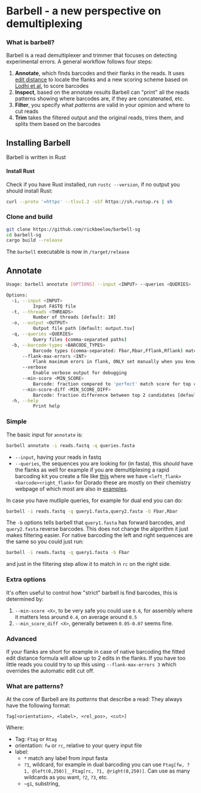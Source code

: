 # Barbell - a new perspective on demultiplexing

### What is barbell?
Barbell is a read demultiplexer and trimmer that focuses on detecting experimental errors. A general workflow follows four steps:
1. **Annotate**, which finds barcodes and their flanks in the reads. It uses [edit distance](https://www.biorxiv.org/content/10.1101/2025.07.22.666207v1) to locate the flanks and a new scoring scheme based on [Lodhi et al.](https://www.jmlr.org/papers/v2/lodhi02a.html) to score barcodes
2. **Inspect**, based on the annotate results Barbell can "print" all the reads patterns showing where barcodes are, if they are concatenated, etc. 
3. **Filter**, you specify what *patterns* are valid in your opinion and where to cut reads
4. **Trim** takes the filtered output and the original reads, trims them, and splits them based on the barcodes

## Installing Barbell
Barbell is written in Rust

#### Install Rust
Check if you have Rust installed, run `rustc --version`, if no output you should install Rust:

```bash
curl --proto '=https' --tlsv1.2 -sSf https://sh.rustup.rs | sh
```

### Clone and build
```bash
git clone https://github.com/rickbeeloo/barbell-sg
cd barbell-sg
cargo build --release
```
The `barbell` executable is now in `/target/release` 

## Annotate
```bash
Usage: barbell annotate [OPTIONS] --input <INPUT> --queries <QUERIES>

Options:
  -i, --input <INPUT>
          Input FASTQ file
  -t, --threads <THREADS>
          Number of threads [default: 10]
  -o, --output <OUTPUT>
          Output file path [default: output.tsv]
  -q, --queries <QUERIES>
          Query files (comma-separated paths)
  -b, --barcode-types <BARCODE_TYPES>
          Barcode types (comma-separated: Fbar,Rbar,Fflank,Rflank) matching your query file (-q) [default: Fbar]
      --flank-max-errors <INT>
          Flank maximum erors in flank, ONLY set manually when you know what you are doing
      --verbose
          Enable verbose output for debugging
      --min-score <MIN_SCORE>
          Barcode: fraction compared to 'perfect' match score for top candidate [default: 0.5]
      --min-score-diff <MIN_SCORE_DIFF>
          Barcode: fraction difference between top 2 candidates [default: 0.05]
  -h, --help
          Print help
```

### Simple
The basic input for `annotate` is:
```bash 
barbell annotate -i reads.fastq -q queries.fasta
```

- `--input`, having your reads in fastq
- `--queries`, the sequences you are looking for (in fasta), this *should* have the flanks as well for example if you are demultiplexing a rapid barcoding kit you create a file like [this](examples/rapid_bars.fasta) where we have
`<left_flank><barcode><right_flank>` for Dorado these are mostly on their chemistry webpage of which most are also in [examples](examples/). 


In case you have mutliple queries, for example for dual end you can do:
```bash 
barbell -i reads.fastq -q query1.fasta,query2.fasta -b Fbar,Rbar
```
The `-b` options tells barbell that `query1.fasta` has forward barcodes, and `query2.fasta` reverse barcodes. This does not change the algorithm it just makes filtering easier.
For native barcoding the left and right sequences are the same so you could just run:
```bash
barbell -i reads.fastq -q query1.fasta -b Fbar
```
and just in the filtering step allow it to match in `rc` on the right side. 

### Extra options
It's often useful to control how "strict" barbell is find barcodes, this is determined by:
1. `--min-score <X>`, to be very safe you could use `0.6`, for assembly where it matters less around `0.4`, on average around `0.5`
2. `--min_score_diff <X>`, generally between `0.05-0.07` seems fine. 


### Advanced 
If your flanks are short for example in case of native barcoding the fitted edit distance formula will allow up to 2 edits in the flanks.
If you have too little reads you could try to up this using `--flank-max-errors 3` which overrides the automatic edit cut off.




### What are patterns?
At  the core of Barbell are its *patterns* that describe a read:
They always have the following format:
```
Tag[<orientation>, <label>, <rel_pos>, <cut>]
```
Where:
- Tag: `Ftag` or `Rtag`
- orientation: `fw` or `rc`, relative to your query input file
- label: 
     - `*` match any label from input fasta 
     - `?1`, wildcard, for example in dual barcoding you can use `Ftag[fw, ?1, @left(0,250)]__Ftag[rc, ?1, @right(0,250)]`. Can use as many wildcards as you want, `?2`, `?3`, etc.
     - `~g1`, substring, 


